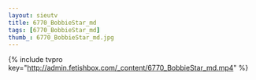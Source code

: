 ```yaml
--- 
layout: sieutv
title: 6770_BobbieStar_md
tags: [6770_BobbieStar_md]
thumb_: 6770_BobbieStar_md.jpg
---
```

{% include tvpro key="http://admin.fetishbox.com/_content/6770_BobbieStar_md.mp4" %} 
